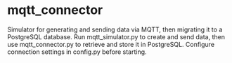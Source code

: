 # mqtt_connector
Simulator for generating and sending data via MQTT, then migrating it to a PostgreSQL database. Run mqtt_simulator.py to create and send data, then use mqtt_connector.py to retrieve and store it in PostgreSQL. Configure connection settings in config.py before starting.

